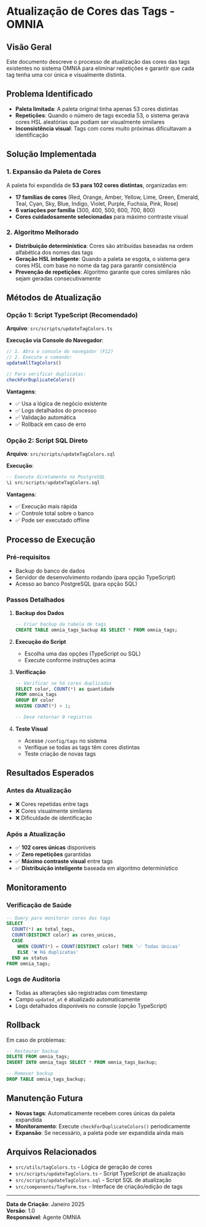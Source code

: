 # Atualização de Cores das Tags - OMNIA

## Visão Geral

Este documento descreve o processo de atualização das cores das tags existentes no sistema OMNIA para eliminar repetições e garantir que cada tag tenha uma cor única e visualmente distinta.

## Problema Identificado

- **Paleta limitada**: A paleta original tinha apenas 53 cores distintas
- **Repetições**: Quando o número de tags excedia 53, o sistema gerava cores HSL aleatórias que podiam ser visualmente similares
- **Inconsistência visual**: Tags com cores muito próximas dificultavam a identificação

## Solução Implementada

### 1. Expansão da Paleta de Cores

A paleta foi expandida de **53 para 102 cores distintas**, organizadas em:
- **17 famílias de cores** (Red, Orange, Amber, Yellow, Lime, Green, Emerald, Teal, Cyan, Sky, Blue, Indigo, Violet, Purple, Fuchsia, Pink, Rose)
- **6 variações por família** (300, 400, 500, 600, 700, 800)
- **Cores cuidadosamente selecionadas** para máximo contraste visual

### 2. Algoritmo Melhorado

- **Distribuição determinística**: Cores são atribuídas baseadas na ordem alfabética dos nomes das tags
- **Geração HSL inteligente**: Quando a paleta se esgota, o sistema gera cores HSL com base no nome da tag para garantir consistência
- **Prevenção de repetições**: Algoritmo garante que cores similares não sejam geradas consecutivamente

## Métodos de Atualização

### Opção 1: Script TypeScript (Recomendado)

**Arquivo**: `src/scripts/updateTagColors.ts`

**Execução via Console do Navegador**:
```javascript
// 1. Abra o console do navegador (F12)
// 2. Execute o comando:
updateAllTagColors()

// Para verificar duplicatas:
checkForDuplicateColors()
```

**Vantagens**:
- ✅ Usa a lógica de negócio existente
- ✅ Logs detalhados do processo
- ✅ Validação automática
- ✅ Rollback em caso de erro

### Opção 2: Script SQL Direto

**Arquivo**: `src/scripts/updateTagColors.sql`

**Execução**:
```sql
-- Execute diretamente no PostgreSQL
\i src/scripts/updateTagColors.sql
```

**Vantagens**:
- ✅ Execução mais rápida
- ✅ Controle total sobre o banco
- ✅ Pode ser executado offline

## Processo de Execução

### Pré-requisitos
- Backup do banco de dados
- Servidor de desenvolvimento rodando (para opção TypeScript)
- Acesso ao banco PostgreSQL (para opção SQL)

### Passos Detalhados

1. **Backup dos Dados**
   ```sql
   -- Criar backup da tabela de tags
   CREATE TABLE omnia_tags_backup AS SELECT * FROM omnia_tags;
   ```

2. **Execução do Script**
   - Escolha uma das opções (TypeScript ou SQL)
   - Execute conforme instruções acima

3. **Verificação**
   ```sql
   -- Verificar se há cores duplicadas
   SELECT color, COUNT(*) as quantidade 
   FROM omnia_tags 
   GROUP BY color 
   HAVING COUNT(*) > 1;
   
   -- Deve retornar 0 registros
   ```

4. **Teste Visual**
   - Acesse `/config/tags` no sistema
   - Verifique se todas as tags têm cores distintas
   - Teste criação de novas tags

## Resultados Esperados

### Antes da Atualização
- ❌ Cores repetidas entre tags
- ❌ Cores visualmente similares
- ❌ Dificuldade de identificação

### Após a Atualização
- ✅ **102 cores únicas** disponíveis
- ✅ **Zero repetições** garantidas
- ✅ **Máximo contraste visual** entre tags
- ✅ **Distribuição inteligente** baseada em algoritmo determinístico

## Monitoramento

### Verificação de Saúde
```sql
-- Query para monitorar cores das tags
SELECT 
  COUNT(*) as total_tags,
  COUNT(DISTINCT color) as cores_unicas,
  CASE 
    WHEN COUNT(*) = COUNT(DISTINCT color) THEN '✅ Todas únicas'
    ELSE '❌ Há duplicatas'
  END as status
FROM omnia_tags;
```

### Logs de Auditoria
- Todas as alterações são registradas com timestamp
- Campo `updated_at` é atualizado automaticamente
- Logs detalhados disponíveis no console (opção TypeScript)

## Rollback

Em caso de problemas:

```sql
-- Restaurar backup
DELETE FROM omnia_tags;
INSERT INTO omnia_tags SELECT * FROM omnia_tags_backup;

-- Remover backup
DROP TABLE omnia_tags_backup;
```

## Manutenção Futura

- **Novas tags**: Automaticamente recebem cores únicas da paleta expandida
- **Monitoramento**: Execute `checkForDuplicateColors()` periodicamente
- **Expansão**: Se necessário, a paleta pode ser expandida ainda mais

## Arquivos Relacionados

- `src/utils/tagColors.ts` - Lógica de geração de cores
- `src/scripts/updateTagColors.ts` - Script TypeScript de atualização
- `src/scripts/updateTagColors.sql` - Script SQL de atualização
- `src/components/TagForm.tsx` - Interface de criação/edição de tags

---

**Data de Criação**: Janeiro 2025  
**Versão**: 1.0  
**Responsável**: Agente OMNIA